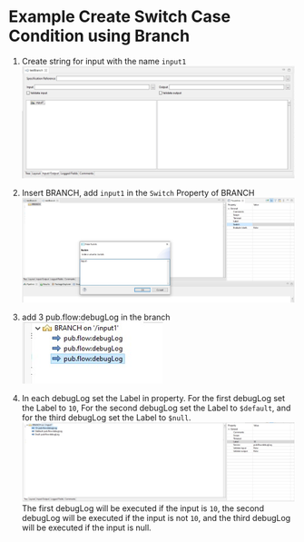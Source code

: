 # Example Create Switch Case Condition using Branch

1. Create string for input with the name `input1`
![](1.jpg)

2. Insert BRANCH, add `input1` in the `Switch` Property of BRANCH
![](2.jpg)

3. add 3 pub.flow:debugLog in the branch \
![](3.jpg)

4. In each debugLog set the Label in property. For the first debugLog set the Label to `10`, For the second debugLog set the Label to `$default`, and for the third debugLog set the Label to `$null`. \
![](4.jpg)
The first debugLog will be executed if the input is `10`, the second debugLog will be executed if the input is not `10`, and the third debugLog will be executed if the input is null.